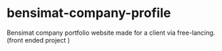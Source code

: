 # bensimat-company-profile
Bensimat company portfolio website made for a client via free-lancing. (front ended project )
